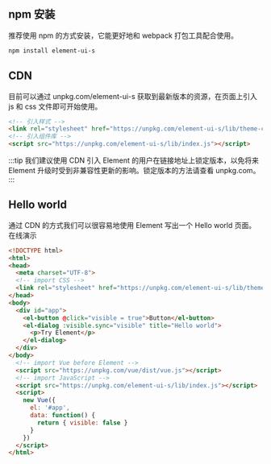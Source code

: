

## npm 安装
推荐使用 npm 的方式安装，它能更好地和 webpack 打包工具配合使用。
```sh
npm install element-ui-s
```

## CDN
目前可以通过 unpkg.com/element-ui-s 获取到最新版本的资源，在页面上引入 js 和 css 文件即可开始使用。
```html
<!-- 引入样式 -->
<link rel="stylesheet" href="https://unpkg.com/element-ui-s/lib/theme-chalk/index.css">
<!-- 引入组件库 -->
<script src="https://unpkg.com/element-ui-s/lib/index.js"></script>
```
:::tip
我们建议使用 CDN 引入 Element 的用户在链接地址上锁定版本，以免将来 Element 升级时受到非兼容性更新的影响。锁定版本的方法请查看 unpkg.com。
:::

## Hello world
通过 CDN 的方式我们可以很容易地使用 Element 写出一个 Hello world 页面。在线演示
```html
<!DOCTYPE html>
<html>
<head>
  <meta charset="UTF-8">
  <!-- import CSS -->
  <link rel="stylesheet" href="https://unpkg.com/element-ui-s/lib/theme-chalk/index.css">
</head>
<body>
  <div id="app">
    <el-button @click="visible = true">Button</el-button>
    <el-dialog :visible.sync="visible" title="Hello world">
      <p>Try Element</p>
    </el-dialog>
  </div>
</body>
  <!-- import Vue before Element -->
  <script src="https://unpkg.com/vue/dist/vue.js"></script>
  <!-- import JavaScript -->
  <script src="https://unpkg.com/element-ui-s/lib/index.js"></script>
  <script>
    new Vue({
      el: '#app',
      data: function() {
        return { visible: false }
      }
    })
  </script>
</html>
```

<vssue/>